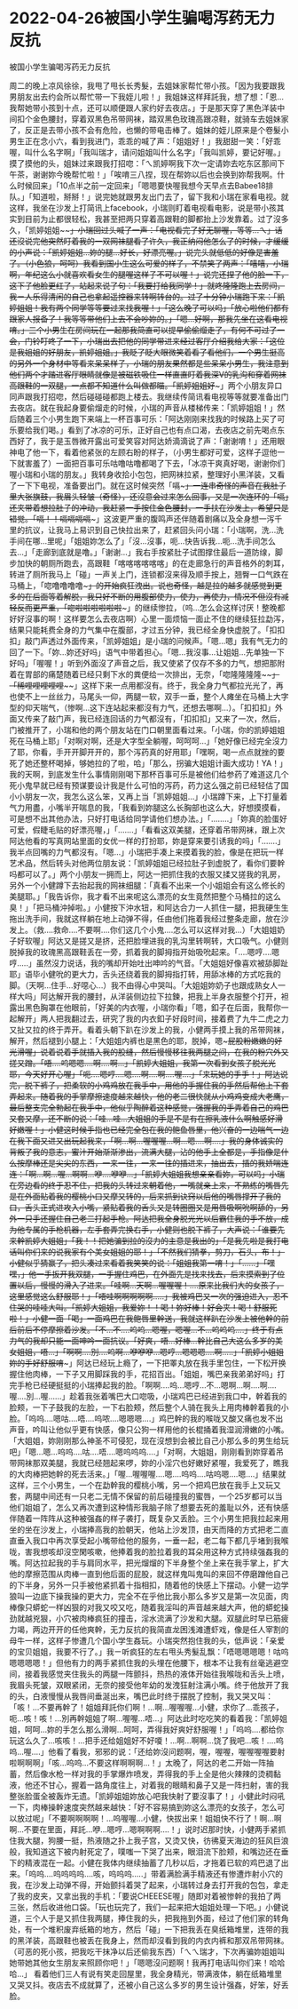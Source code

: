 # 2022-04-26被国小学生骗喝泻药无力反抗



被国小学生骗喝泻药无力反抗



周二的晚上凉风徐徐，我甩了甩长长秀髮，去姐妹家帮忙带小孩。「因为我要跟我男朋友出去约会所以帮忙带一下我姪儿啦！」我姐妹这样拜託我，想了想：「恩…我帮她带小孩到十点，还可以顺便跟人家约好去夜店。」于是那天穿了黑色洋装中间扣个金色腰封，穿着双黑色吊带网袜，踏双黑色玫瑰高跟凉鞋，就骑车去姐妹家了，反正是去带小孩不会有危险，也懒的带电击棒了。姐妹的姪儿原来是个卷髮小男生正在念小六，看到我进门，乖乖的喊了声：「姐姐好！」我甜甜一笑：「好乖喔，叫什么名字啊」「我叫瑞才，请问姐姐叫什么名字」「我叫凯婷，要记好喔。」摸了摸他的头，姐妹过来跟我打招唿：「ㄟ凯婷啊我下次一定请妳去吃东区那间下午茶，谢谢妳今晚帮忙啦！」「唉唷三八捏，现在帮妳以后也会换到妳帮我啊。什么时候回来」「10点半之前一定回来」「嗯嗯要快喔我想今天早点去Babee18排队。」「知道啦，掰掰！」说完她就跟男友出门去了，留下我和小瑞在家看电视。就这样，我坐在沙发上打简讯上facebook，小瑞则盯着电视看电影，说是带小孩其实到目前为止都很轻松，我甚至把两只穿着高跟鞋的脚都抬上沙发靠着。过了沒多久，「凯婷姐姐~~~~」小瑞回过头喊了一声：「电视看完了好无聊喔，等等…ㄟ」话还沒说完他突然盯着我的一双网袜腿看了许久，我正纳闷他怎么了的时候，才缓缓的小声说：「凯婷姐姐…妳的腿…好长，好漂亮喔。」说完头就低低的好像是害羞了。（小色狼，呵呵）我看到国小生这么可爱的样子，不禁笑了两声：「嘻嘻，小瑞啊，年纪这么小就喜欢看女生的腿喔这样子不可以喔！」说完还捏了他的脸一下，这下子他脸更红了，站起来说了句：「我要打给我同学！」就咚隆隆跑上去房间，我ㄧ人乐得清闲的自己也拿起遥控器来转啊转台的。过了十分钟小瑞跑下来：「凯婷姐姐！我有两个同学等等要过来找我喔！」「这么晚了可以吗」「放心啦他们都有跟家人报备了！我等等带他们上去不会吵妳的。」「嗯…好啊，那我先坐在这看电视唷。」三个小男生在房间玩在一起那我简直可以提早偷偷熘走了，有何不可过了一会，门铃叮咚了一下，小瑞出去把他的同学带进来经过客厅介绍我给大家：「这位是我姐姐的好朋友，凯婷姐姐。」我眨了眨大眼微笑着看了看他们，一个男生挺高的另外一个身材中等看来呆呆样子，小瑞的朋友果然都是些呆呆小男生，我注意到他们两个才踏进客厅眼睛就像是被磁铁吸住一样直直盯着我深V的乳沟和穿着网袜高跟鞋的一双腿，一点都不知道什么叫做都瞄。「凯婷姐姐好~~~」两个小朋友异口同声跟我打招唿，然后碰碰碰都跑上楼去。我继续传简讯看电视等等就要准备出门去夜店。就在我起身要偷熘走的时候，小瑞的声音从楼梯传来：「凯婷姐姐！」然后随着三个小男生跑下来端上一杯百事可乐：「阿达刚刚来找我的时候路上买了可乐要给我们喝。」看到了冰凉的可乐，正好自己也有点口渴，去夜店之前先喝点东西好了，我于是玉唇微开露出可爱笑容对阿达娇滴滴说了声：「谢谢唷！」还用眼神电了他一下，看着他紧张的左顾右盼的样子，（小男生都好可爱，这样子逗他一下就害羞了）一面把百事可乐咕噜咕噜都喝了下去，「冰凉干爽真好喝，谢谢你们喔小瑞和小瑞的朋友。」我转身收拾小包包，把网袜拉紧，整理好小黑洋装，又看了一下下电视，准备要出门。就在这时候突然「嗝~~~」一连串奇怪的声音在我肚子里大张旗鼓，我眉头轻皱（奇怪），还沒意会过来怎么回事，又是一次连环的「嗝~~~~」还夹带着想拉肚子的冲动，我赶紧一手按住金色腰封，一手扶在沙发上，希望只是错觉。「嗝！！嗝嗝嗝嗝~~~」这波更严重的腹鸣声还伴随着剧痛以及全身想一泻千里的抗议，让我马上易识到自己快拉出来了，赶紧回头问小瑞：「小瑞啊，洗…洗手间在哪…里呢」「姐姐妳怎么了」「沒…沒事，呃…快告诉我…呃…洗手间怎么去…」「走廊到底就是噜。」「谢谢…」我右手按紧肚子试图撑住最后一道防缐，脚步加快的朝厕所跑去，高跟鞋「喀喀喀喀喀喀」的在走廊急行的声音格外的刺耳，转进了厕所我马上「碰」一声关上门，连锁都沒来得及顺手按上，翘臀一口气跌在马桶上，「唿噜噜噜噜~~~」的开始疯狂洩出。说也奇怪，越是拉的越多就感觉到更多的在后面等着解脱，我只好不断的用腹部使力，使力，再使力，情况不但沒有减轻反而更严重，「唿啦啦啦啦啦啦~~~」的继续惨拉，（呜…怎么会这样讨厌！整晚都好好沒事的啊！这样要怎么去夜店啊）心里一面烦恼一面止不住的继续狂拉勐泻，结果只能耗费全身的力气集中在腹部，才过五分钟，我已经全身快虚脱了。「扣扣扣」敲门声透过外面传来，「凯婷姐姐」是小瑞的问候声。「嗯…嗯」我有气无力的回了一下。「妳…妳还好吗」语气中带着担心。「嗯…我沒事…让姐姐…先单独一下好吗」「喔喔！」听到外面沒了声音之后，我又使紧了仅存不多的力气，想把那附着在胃部的痛楚随着已经只剩下水的粪便给一次排出，无奈，「唿隆隆隆隆~~~~」「稀哩哩哩哩哩~~~~」这样下来一点用都沒有。终于，我全身力气都拉光光了，再也使不上一丝丝力，马尾头一仰，两腿一软，双手一垂，整个人瘫坐在马桶上大字型的仰天喘气，（惨啊…这下连站起来都沒有力气，还想去哪啊…）。「扣扣扣」外面又传来了敲门声，我已经连回话的力气都沒有，「扣扣扣」又来了一次，然后，门被推开了，小瑞和他的两个朋友站在门口朝里面看过来。「小瑞，你的凯婷姐姐死在马桶上耶」「对啊对啊，还是大字型全躺喔，呵呵呵…」「她好像已经完全沒力了耶，你看，手开开脚开开的，那个泻药真的好用耶」「嘿啊，喝一点点就挫的要死了她还整杯喝掉，够她拉的了啦，哈」「那么，拐骗大姐姐计画大成功！YA！」我的天啊，到底发生什么事情刚刚喝下那杯百事可乐是被他们给参药了难道这几个死小鬼早就已经有预谋要设计我是什么可怕的泻药，药力这么强之前已经轻估了国小小朋友一次，我怎么这么笨，又再上当「凯婷姐姐…」小瑞蹲下来，上下打量着气力用盡，小嘴半开喘息的我，「我看到妳腿这么长胸部也这么大，好想摸摸看，可是想不出其他办法，只好打电话给同学请他们想办法。」「……..」「妳真的脸蛋好可爱，假睫毛贴的好漂亮喔，」「…….」「看看这双美腿，还穿着吊带网袜，跟上次阿达他看的写真网站里面的女优一样的打扮耶，妳是穿来要引诱我的吗」「…….」我半点回嘴的力气都沒有。「嗯…」小瑞把手凑上来摸着我的脸，像是在把玩一样艺术品，然后转头对他两位朋友说：「凯婷姐姐已经拉肚子到虚脱了，看你们要幹吗都可以了。」两个小朋友一拥而上，阿达一把抓住我的衣服又揉又搓我的乳房，另外一个小健蹲下去抬起我的网袜细腿：「真看不出来一个小姐姐会有这么修长的美腿耶。」「我告诉你，我才看不出来呢这么漂亮的女生竟然把整个马桶拉的这么臭！」「把马桶沖掉啦。」小健按下沖水钮，和阿达合力一人抓住一腿，把我硬生生拖出洗手间，我就这样躺在地上动弹不得，任由他们拖着我经过整条走廊，放在沙发上。（救….救命….不要啊….你们这几个小鬼….怎么可以这样对我…）「大姐姐奶子好软喔」阿达又是搓又是挤，还把脸埋进我的乳沟里转啊转，大口吸气。小健则脱掉我的玫瑰黑高跟鞋丢在一旁，抓着我的脚拇指开始吸吮起来。「….嗯哼….嗯哼…..」虽然沒力说话，我的嘴却开始吐出呻吟的气音。「大姐姐好像喜欢被舔脚趾耶」语毕小健吮的更大力，舌头还绕着我的脚拇指打转，用舔冰棒的方式吃我的脚。（天啊…住手…好噁心…）我不由得心中哭叫。「大姐姐妳奶子也跟成熟女人一样大吗」阿达解开我的腰封，从洋装侧边拉下拉鍊，把我上半身衣服整个打开，袒露出黑色胸罩在他眼前，「好美的内衣喔，小瑞你看」「嗯，釦子在后面，我帮你一起解开」两人把我翻过去，研究了我的内衣釦子好段时间，接着费了九牛二虎之力又扯又拉的终于弄开。看着头朝下趴在沙发上的我，小健两手摸上我的吊带网袜，解开，然后褪到小腿上：「大姐姐内裤也是黑色的耶，脱掉，嗯~~~屁股粉嫩嫩的好光滑喔」说着说着手就插入我的股缝，然后慢慢移往我两腿之间，在我的粉穴外又搓又蹭。「唔….呜嗯嗯….啊….啊…」「凯婷大姐姐，我第一次看到女孩子脱光光耶，今天好开心喔」「呃….嗯哼….嗯….啊….啊….喔….」「来玩她的手手！」阿达说完，脱下裤子，把柔软的小鸡鸡放在我手中，用他的手握住我的手然后帮他上下套弄起来。随着我的手掌摩擦速度越来越快，他的老二很快就从小鸡鸡变成大老鹰，最后整支完全勃起在我手中，他似乎陶醉着这种感觉，强握我的手弄着自己的鸡巴又套又摩，还不断的说：「哇…哇…大姐姐的手是不是有在擦乳液什么啊触感好滑好嫩喔！」小健这时候手指也已经完全包在我的鲍鱼唇里，他兴奋的一边喘气一边在我下面又进又出玩起我来，「啊…啊…喔喔喔…啊…嗯….啊….」我的身体诚实的背叛了我的意志，蜜汁开始渐渐渗出，流满大腿，沾的他手上全都是，手指像是什么按摩棒还是尖尖的东西，一来一往，一来一往的插进来，抽出去，插的我娇喘连连：「啊…啊…喔…啊啊…咿….咿咿…」「凯婷大姐姐我想亲亲看妳，可以吗」小瑞在旁边看的终于忍不住，把我的头转过来朝着他，一嘴就亲上来，不熟练的嘴唇先是在外面贴着我的樱桃小口又摩又转的，后来抓到诀窍以后他的嘴唇撑开了我的口，舌头正式进攻入小嘴，紧贴着我的舌头又是转圈圈又是用唇吸啊吮啊舔的，另外一只手还握住自己老二打起手枪。阿达把我全身脱光光以后霸住我的手不放，成为他专属的手枪机器，左手套弄完换右手，小健则也脱下裤子，大声说：「谁要先来幹凯婷大姐姐」「我！！把她骗到拉的沒力的主意是我出的」「是我先啦是我打电话叫你们来的说我家有个美女姐姐的耶！」「不然我们猜拳，剪刀，石头，布！」小健似乎猜赢了，把头凑过来看着我笑笑的说：「姐姐我第一唷！」「……」「嘿嘿，」他一手扳开我双腿，一手握住鸡巴，在外面先是找来找去，后来摸索到了位置以后，慢慢的滑入了进来。「哇啊…天啊…喔喔喔！….原来比我们大的女孩子，这里感觉这么舒服耶！」「唔哇啊啊啊啊啊…..」我被鸡巴又一次的强迫进入，忍不住哭的哇哇大叫。「凯婷大姐姐，我爱妳！！喝！妳好棒！好会夹！喝！舒服死啦！」小健一面「喝」一面鸡巴在我鲍唇里幹送，我就这样趴在沙发上被他幹的前后前后不停摩擦着沙发。「不…不….呜呜…嗯喔，嗯喔…不…呜呜呜….」终于有点力气的我却只能一面呻吟一面抗议。「好爽，唔…好棒…幹比自己大这么多岁的美女姐姐，唔…」「啊啊….別….呜啊…咿咿咿…嗯哼…嗯嗯嗯….啊…..」「凯婷小姐姐妳的手好舒服唷~~~」阿达已经玩上瘾了，一下把睪丸放在我手里包住，一下松开换握住他肉棒，一下子又用脚踩我的手，花招百出。「姐姐，嘴巴亲我弟弟好吗」打完手枪已经硬挺挺的小瑞捧起我的脸。「啊啊….呜…嗯哼…不…嗯啊…啊….啊….喔….別…喔……」趁着我张着嘴巴大口唿吸，小瑞鸡巴已经进到我口中，幹着我的脸颊，一下子鼓我的左脸，一下右脸颊，然后整个人骑在我头上用肉棒幹着我的小脸。「呜呜….嗯咕….唔….呜哝….嗯嗯嗯….」鸡巴幹的我的喉咙又酸又痛也发不出声音，吟叫让他似乎更有快感，像只公狗一样用他的长棍捅着我湿润滑嫩的小嘴。「大姐姐，妳刚刚那么神圣不可侵犯，现在沒想到会被比自己小那么多的男生给玩吧」「嗯…嗯…呜呜….咕….唔….嗯呜呜呜….」「对啊，大姐姐，刚刚看到妳穿着吊带网袜那双美腿，我就已经翘起来啰，妳的小淫穴也好嫩好紧喔，我爱死了，瞧我的大肉棒把她幹的死去活来。」「喔…喔喔喔….嗯….呜呜….咕呜嗯….嗯….」结果就这样，三个小男生，一个在勐幹我的樱桃小嘴，另一个把鸡巴放在我手上又玩又套，两腿中间还有一只老二无情不保留的前后碰撞我的蜜唇，一个25岁都可以当他们姐姐了，怎么又再次遭到这种情形我脑子除了想要去死的羞耻以外，还有快感伴随着一阵阵从这种被强姦的样子袭打，既复杂又丢脸。三个小男生把我拉起来用坐的坐在沙发上，小瑞捧高我的脸朝天，他站上沙发顶，由天而降的方式把老二直直垂入我口中再次享受起小嘴带给他的服务，一垂一起，老二每下都几乎堵到我喉咙，害我想咳却沒空閑咳嗽，他捧着我的脸拉着我的耳朵用这种方式持续强姦我的嘴。阿达拉起我的手与肩同水平，把光熘熘的下半身整个坐上来在我手掌上，扩大他的摩擦范围从肉棒一直到他后面的屁股，就这样鬼叫鬼叫的来回不停磨蹭他自己的下半身，另外一只手被他紧抓着十指相扣，随着他的快感上下摆动。小健一边学狼叫一边底下操我操的更大力，完全不在乎他比我小那么多岁又是第一次见面，肉棒像只蟒蛇一样凶狠的对我又咬又吃，随着我淫叫的声音越来越大声，他的蟒蛇操劲就越兇狠，小穴被肉棒疯狂的撞击，淫水流满了沙发和大腿。双腿此时早已筋疲力竭，两边开开的任他爽幹，无力反抗的我简直龙困浅滩遭虾戏，像是任人宰割的母牛一样，这样子惨遭几个国小学生姦玩。小瑞突然抱住我的头，低声说：「亲爱的宝贝姐姐，我要不行了。」我ㄧ听疯狂的左右甩头秀髮乱飘：「唔嗯嗯嗯嗯！咕呜嗯嗯嗯嗯！」但他有力的两手紧抓住我的头埋在他腰下，根本不让我有丝毫逃避空间，接着我感觉夹住我头的两腿一阵颤抖，热热的液体开始往我喉咙和舌头上喷，我眉头死皱，双眼紧闭，无奈的接受他年幼的发洩狂射注满小嘴。终于他放开了我的头，白液慢慢从我唇间垂涎出来，嘴巴此时终于摆脱了控制，我又哭又叫：「咳！…不要再幹了！姐姐拜託你们啊！…啊…喔喔喔…小健，求你了…乖孩子，呃…咳！咳！…別再幹姐姐了啊…喔喔…唔…」阿达此时吃吃笑的看着我：「凯婷姐姐，呵呵…妳的手怎么那么滑啊…呵呵，弄得我好爽好舒服喔！」「呜呜….都给你玩这么久了…咳咳！…把手还给姐姐好不好嗄！…啊…啊啊…饶了我吧…咳！….呜呜…喔….」他看了看我，邪邪的说：「还给妳沒问题啊，喔，喔喔，喔喔喔喔要射啦啊啊啊」「咳…呜呜…不要这样啊啊啊…！」太晚了，阿达的老二开始一阵抽蓄，然后像水枪一样对我的手掌爆炸喷发，弄得我的手上全是他火辣辣的烫稠黏液，他还不甘心，握着一路角度往上，对着我的眼睛和鼻子又是一阵扫射，害的我整张脸蛋全被轰炸无遗。「凯婷姐姐妳放心吧我快射了要沒事了！」小健此时闷吼一下，肉棒操幹速度突然越来越快：「好不容易搞到妳这么漂亮的女孩子，怎么可以放过呢」「不要啊啊啊啊！…呜喔喔…小健，快拔出来！姐姐快不行了！啊…啊啊…不要在里面，拜託…咿…嗯哼…嗯啊啊啊….！」说时迟那时快，小健两手紧抓住我大腿，狗腰一挺，热液随之扑上我子宫，又烫又快，彷彿夏天海边的狂风巨浪般，我知道这下被内射死定了，噗嗤一下哭了出来，眼泪流下脸颊，和嘴边还在垂下的精液混在一起。小健在我体内继续抽蓄了几秒以后，才拖着已软的鸡巴退了出来。「呜呜….呜呜呜呜….咳，呜呜呜…..」带着满脸满手精液还有惨遭炸射小穴的我，在沙发上动弹不得，开始颤抖着哭了起来，小瑞转过身去打开我的包包，拿走了我的皮夹，又拿出我的手机：「要说CHEEESE喔」随即对着被惨幹的我拍了两三张，然后收进他口袋。「玩也玩完了，我们一起来把大姐姐处理一下吧。」小健说道，三个人于是又抓住我两腿，捧住我的头，把我拖到外面，经过了他们家的转角处，有一个堆积废弃纸箱的地方，然后「碰」一下把我丢在臭纸箱堆里，连带的我的黑洋装，高跟鞋也被丢在我身上，然而却沒看到我的内衣内裤和那双吊带网袜。（可恶的死小孩，把我吃干抹净以后还偷我东西）「ㄟㄟ瑞才，下次再骗妳姐姐叫她带她其他女生朋友来照顾你吧！」「嗯嗯沒问题啊！我再打电话叫你们来！哈哈哈…」 看着他们三人有说有笑走回屋里，我全身精光，带满液体，躺在纸箱堆里又哭又抖。夜店去不成就算了，还被小自己这么多岁的男生设计强姦，好笨，好丢脸。


